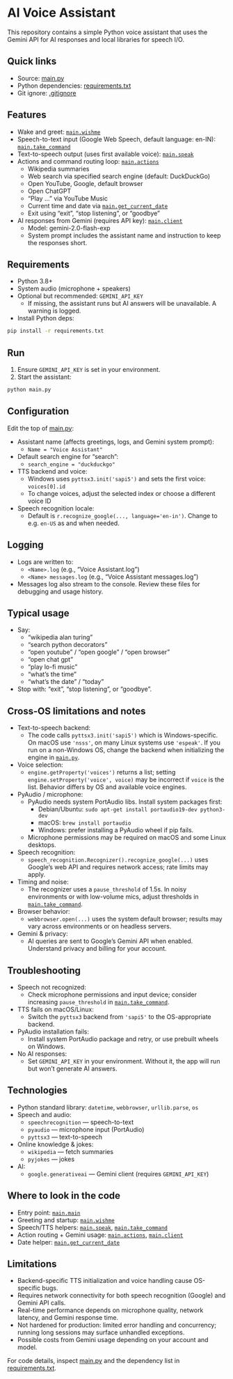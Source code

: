 # AI Voice Assistant

This repository contains a simple Python voice assistant that uses the Gemini API for AI responses and local libraries for speech I/O.

## Quick links

- Source: [main.py](main.py)
- Python dependencies: [requirements.txt](requirements.txt)
- Git ignore: [.gitignore](.gitignore)

## Features

- Wake and greet: [`main.wishme`](main.py)
- Speech-to-text input (Google Web Speech, default language: en-IN): [`main.take_command`](main.py)
- Text-to-speech output (uses first available voice): [`main.speak`](main.py)
- Actions and command routing loop: [`main.actions`](main.py)
  - Wikipedia summaries
  - Web search via specified search engine (default: DuckDuckGo)
  - Open YouTube, Google, default browser
  - Open ChatGPT
  - “Play …” via YouTube Music
  - Current time and date via [`main.get_current_date`](main.py)
  - Exit using “exit”, “stop listening”, or “goodbye”
- AI responses from Gemini (requires API key): [`main.client`](main.py)
  - Model: gemini-2.0-flash-exp
  - System prompt includes the assistant name and instruction to keep the responses short.

## Requirements

- Python 3.8+
- System audio (microphone + speakers)
- Optional but recommended: `GEMINI_API_KEY`
  - If missing, the assistant runs but AI answers will be unavailable. A warning is logged.
- Install Python deps:

```sh
pip install -r requirements.txt
```

## Run

1. Ensure `GEMINI_API_KEY` is set in your environment.
2. Start the assistant:

```sh
python main.py
```

## Configuration

Edit the top of [main.py](main.py):

- Assistant name (affects greetings, logs, and Gemini system prompt):
  - `Name = "Voice Assistant"`
- Default search engine for “search”:
  - `search_engine = "duckduckgo"`
- TTS backend and voice:
  - Windows uses `pyttsx3.init('sapi5')` and sets the first voice: `voices[0].id`
  - To change voices, adjust the selected index or choose a different voice ID
- Speech recognition locale:
  - Default is `r.recognize_google(..., language='en-in')`. Change to e.g. `en-US` as and when needed.

## Logging

- Logs are written to:
  - `<Name>.log` (e.g., “Voice Assistant.log”)
  - `<Name> messages.log` (e.g., “Voice Assistant messages.log”)
- Messages log also stream to the console. Review these files for debugging and usage history.

## Typical usage

- Say:
  - “wikipedia alan turing”
  - “search python decorators”
  - “open youtube” / “open google” / “open browser”
  - “open chat gpt”
  - “play lo-fi music”
  - “what’s the time”
  - “what’s the date” / “today”
- Stop with: “exit”, “stop listening”, or “goodbye”.

## Cross-OS limitations and notes

- Text-to-speech backend:
  - The code calls `pyttsx3.init('sapi5')` which is Windows-specific. On macOS use `'nsss'`, on many Linux systems use `'espeak'`. If you run on a non-Windows OS, change the backend when initializing the engine in [`main.py`](main.py).
- Voice selection:
  - `engine.getProperty('voices')` returns a list; setting `engine.setProperty('voice', voice)` may be incorrect if `voice` is the list. Behavior differs by OS and available voice engines.
- PyAudio / microphone:
  - PyAudio needs system PortAudio libs. Install system packages first:
    - Debian/Ubuntu: `sudo apt-get install portaudio19-dev python3-dev`
    - macOS: `brew install portaudio`
    - Windows: prefer installing a PyAudio wheel if pip fails.
  - Microphone permissions may be required on macOS and some Linux desktops.
- Speech recognition:
  - `speech_recognition.Recognizer().recognize_google(...)` uses Google’s web API and requires network access; rate limits may apply.
- Timing and noise:
  - The recognizer uses a `pause_threshold` of 1.5s. In noisy environments or with low-volume mics, adjust thresholds in [`main.take_command`](main.py).
- Browser behavior:
  - `webbrowser.open(...)` uses the system default browser; results may vary across environments or on headless servers.
- Gemini & privacy:
  - AI queries are sent to Google’s Gemini API when enabled. Understand privacy and billing for your account.

## Troubleshooting

- Speech not recognized:
  - Check microphone permissions and input device; consider increasing `pause_threshold` in [`main.take_command`](main.py).
- TTS fails on macOS/Linux:
  - Switch the `pyttsx3` backend from `'sapi5'` to the OS-appropriate backend.
- PyAudio installation fails:
  - Install system PortAudio package and retry, or use prebuilt wheels on Windows.
- No AI responses:
  - Set `GEMINI_API_KEY` in your environment. Without it, the app will run but won’t generate AI answers.

## Technologies

- Python standard library: `datetime`, `webbrowser`, `urllib.parse`, `os`
- Speech and audio:
  - `speechrecognition` — speech-to-text
  - `pyaudio` — microphone input (PortAudio)
  - `pyttsx3` — text-to-speech
- Online knowledge & jokes:
  - `wikipedia` — fetch summaries
  - `pyjokes` — jokes
- AI:
  - `google.generativeai` — Gemini client (requires `GEMINI_API_KEY`)

## Where to look in the code

- Entry point: [`main.main`](main.py)
- Greeting and startup: [`main.wishme`](main.py)
- Speech/TTS helpers: [`main.speak`](main.py), [`main.take_command`](main.py)
- Action routing + Gemini usage: [`main.actions`](main.py), [`main.client`](main.py)
- Date helper: [`main.get_current_date`](main.py)

## Limitations

- Backend-specific TTS initialization and voice handling cause OS-specific bugs.
- Requires network connectivity for both speech recognition (Google) and Gemini API calls.
- Real-time performance depends on microphone quality, network latency, and Gemini response time.
- Not hardened for production: limited error handling and concurrency; running long sessions may surface unhandled exceptions.
- Possible costs from Gemini usage depending on your account and model.

For code details, inspect [main.py](main.py) and the dependency list in [requirements.txt](requirements.txt).
